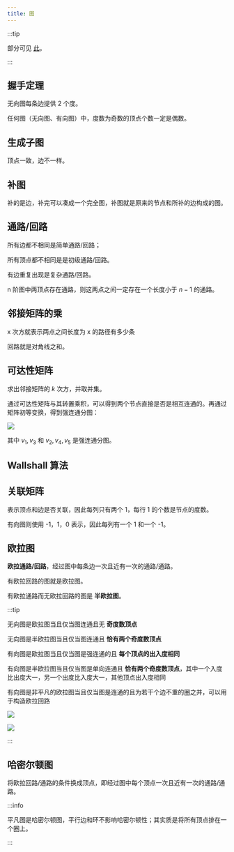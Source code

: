 ```yaml
---
title: 图
---
```


:::tip

部分可见 [此](../数据结构/graph)。

:::

## 握手定理

无向图每条边提供 2 个度。

任何图（无向图、有向图）中，度数为奇数的顶点个数一定是偶数。

## 生成子图

顶点一致，边不一样。

## 补图

补的是边，补完可以凑成一个完全图，补图就是原来的节点和所补的边构成的图。

## 通路/回路

所有边都不相同是简单通路/回路；

所有顶点都不相同是是初级通路/回路。

有边重复出现是复杂通路/回路。

n 阶图中两顶点存在通路，则这两点之间一定存在一个长度小于 $n-1$ 的通路。

## 邻接矩阵的乘

x 次方就表示两点之间长度为 x 的路径有多少条

回路就是对角线之和。

## 可达性矩阵

求出邻接矩阵的 $k$ 次方，并取并集。

通过可达性矩阵与其转置乘积，可以得到两个节点直接是否是相互连通的。再通过矩阵初等变换，得到强连通分图：

![](/images/2024/4.png)

其中 $v_{1},v_3$ 和 $v_{2},v_{4},v_{5}$ 是强连通分图。

## Wallshall 算法

## 关联矩阵

表示顶点和边是否关联，因此每列只有两个 1，每行 1 的个数是节点的度数。

有向图则使用 -1，1，0 表示，因此每列有一个 1 和一个 -1。

## 欧拉图

**欧拉通路/回路**，经过图中每条边一次且近有一次的通路/通路。

有欧拉回路的图就是欧拉图。

有欧拉通路而无欧拉回路的图是 **半欧拉图**。

:::tip

无向图是欧拉图当且仅当图连通且无 **奇度数顶点**

无向图是半欧拉图当且仅当图连通且 **恰有两个奇度数顶点**

有向图是欧拉图当且仅当图是强连通的且 **每个顶点的出入度相同**

有向图是半欧拉图当且仅当图是单向连通且 **恰有两个奇度数顶点**，其中一个入度比出度大一，另一个出度比入度大一，其他顶点出入度相同

有向图是非平凡的欧拉图当且仅当图是连通的且为若干个边不重的圈之并，可以用于构造欧拉回路

![](/images/2024/5.png)

![](/images/2024/6.png)

:::

## 哈密尔顿图

将欧拉回路/通路的条件换成顶点，即经过图中每个顶点一次且近有一次的通路/通路。

:::info

平凡图是哈密尔顿图，平行边和环不影响哈密尔顿性；其实质是将所有顶点排在一个圈上。

:::
